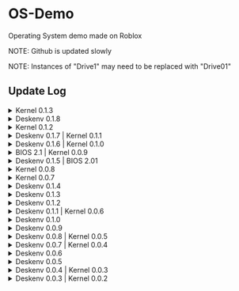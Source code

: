 # OS-Demo
Operating System demo made on Roblox


NOTE: Github is updated slowly

NOTE: Instances of "Drive1" may need to be replaced with "Drive01"

## Update Log 
<details>
  <summary>Kernel 0.1.3 </summary>
  
* Ported SaveDataAPI
</details>
<details>
  <summary>Deskenv 0.1.8 </summary>
  
* Moving guis fixes
* Selecting application changes ZIndex
* Added fullscreen option
</details>
<details>
  <summary>Kernel 0.1.2 </summary>
  
* Added super user and root account access
* Changes to interpreter
</details>
<details>
  <summary>Deskenv 0.1.7 | Kernel 0.1.1</summary>
  
* Added pressing `f4` to force a restart
* Increased GUI compatibility (especially with moving windows)
* Began adding root user functionality
* Began formatting Kernel version by date as well
* Added functionality for retrieving the version number specifically, to assist with development purposes
</details>
<details>
  <summary>Deskenv 0.1.6 | Kernel 0.1.0</summary>
  
* Added `new_user` command
* Added ability to log into multiple accounts (however applications will be reset when changing accounts)
</details>
<details>
  <summary>BIOS 2.1 | Kernel 0.0.9</summary>
  
* Added importing OS functionality
* Added `rm_os` and `add_os`
</details>
<details>
  <summary>Deskenv 0.1.5 | BIOS 2.01</summary>
  
* Added top bar functionality
* Added options for addings OSes, however it is currently non-functional and disabled
* Uploaded to Github!
</details>
<details>
  <summary>Kernel 0.0.8 </summary>
  
* Added `&&` syntax to commands allowing for multiple commands to be executed at once.
</details>
<details>
  <summary>Kernel 0.0.7 </summary>
  
* Changed the locations of kernelversion into the kernel directory
* Added osname to info
* Moved "environment" (NumberValue used to determine current user) to user folder instead of user/admin/info folder
</details>
<details>
  <summary>Deskenv 0.1.4</summary>
  
* Fixed issues with the previously added ability to move windows
* Added new UIENV feature allowing the creation of future UIs to be more modular, it acts essentially as a non-UI application
* Improved stability 
</details>
<details>
  <summary>Deskenv 0.1.3</summary>
  
* Added the ability to move windows, adapted from Sword Admin Commands 
* Latest deskenv version is labelled by date as well now, expect new formatting
</details>
<details>
  <summary>Deskenv 0.1.2</summary>
  
* Updated critical system error menu to add issue reporting
* Various UI fixes
</details>
<details>
  <summary>Deskenv 0.1.1 | Kernel 0.0.6</summary>
  
* Implemented closing windows with the "x" button at the top right
* Implemented basic dark mode (experimental)
* Began implementing hardware features into the kernel, starting with a way to determine screen size
</details>

<details>
  <summary>Deskenv 0.1.0</summary>
  
* Added opening/closing applications via the taskbar
* Added settings application with currently no functionality
* Adjusted style for taskbar and appviewer to be transparent and dark
* Added default background (cloud :3) 
</details>
<details>
  <summary>Deskenv 0.0.9</summary>
  
* Added `system 'restart'` command which will restart EVERYTHING.
</details>
<details>
  <summary>Deskenv 0.0.8 | Kernel 0.0.5</summary>
  
* Added `print`, `getallstorage`, and `fthrwerr` (throw false error)
* Minor improvements to the script interpreter, now it doesn't attempt to run an additional command at the end
</details>
<details>
  <summary>Deskenv 0.0.7 | Kernel 0.0.4</summary>
  
* Major revisions to the way commands are interpreted
* Added scripts 
* Added `run_os` and `run` commands for running scripts
* Added `nope` command which simply returns "Failed to execute"
* Added default script `setdeskenvSword` 
</details>
<details>
  <summary>Deskenv 0.0.6</summary>
  
* Added tedit, a text editor with similar usage to Vim
* Return now enters a command, not RightAlt (change applies to both Sword and default desktop environments)
</details>
<details>
  <summary>Deskenv 0.0.5</summary>
  
* Added logout command
* Added storage with the savestorage and getstorage commands
* Added the ability to change the default deskenv on joining
* Implemented logout, restart and shutdown buttons in Sword 
</details>
<details>
  <summary>Deskenv 0.0.4 | Kernel 0.0.3</summary>
  
* Kernel now includes a parser (taken from another project of mine, Sword Admin Commands) which can allow users to more easily interface with the command line, and allows users to now execute commands with 3 or more arguments.
* Fixed neofetch being unable to get the latest information
* Updated ping to return the current date and time
* Tweaks made to cmd_handle to adjust for the new change in the kernel
</details>
<details>
  <summary>Deskenv 0.0.3 | Kernel 0.0.2</summary>
  
* Fixed an issue where GUIs would not return to their respective desktop environments, please note this means you must now declare for each ScreenGUI your desktop environment with a StringValue called `dev_env`. The value must be your unique identifier.
</details>
